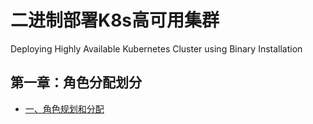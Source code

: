 # 二进制部署K8s高可用集群
Deploying Highly Available Kubernetes Cluster using Binary Installation

## 第一章：角色分配划分
- [一、角色规划和分配 ](deploydoc/一、角色规划和分配.md)

